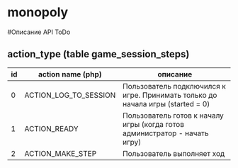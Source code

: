 # monopoly

#Описание API
ToDo

## action_type (table game_session_steps)

| id | action name (php)     | описание |
|----|-----------------------|----------|
|  0 | ACTION_LOG_TO_SESSION | Пользователь подключился к игре. Принимать только до начала игры (started = 0) |
|  1 | ACTION_READY | Пользователь готов к началу игры (когда готов администратор - начать игру) |
|  2 | ACTION_MAKE_STEP | Пользователь выполняет ход |





